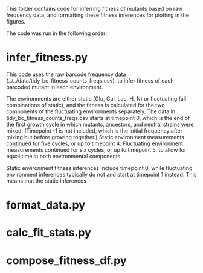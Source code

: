 This folder contains code for inferring fitness of mutants based on raw frequency data, and formatting these fitness inferences for plotting in the figures.

The code was run in the following order:

# infer_fitness.py
This code uses the raw barcode frequency data (../../data/tidy_bc_fitness_counts_freqs.csv), to infer fitness of each barcoded mutant in each environment. 

The environments are either static (Glu, Gal, Lac, H, N) or fluctuating (all combinations of static), and the fitness is calculated for the two components of the fluctuating environments separately. The data in tidy_bc_fitness_counts_freqs.csv starts at timepoint 0, which is the end of the first growth cycle in which mutants, ancestors, and neutral strains were mixed. (Timepoint -1 is not included, which is the initial frequency after mixing but before growing together.)  Static environment measurements continued for five cycles, or up to timepoint 4. Fluctuating environment measurements continued for six cycles, or up to timepoint 5, to allow for equal time in both environmental components.

Static environment fitness inferences include timepoint 0, while fluctuating environment inferences typically do not and start at timepoint 1 instead. This means that the static inferences



# format_data.py

# calc_fit_stats.py

# compose_fitness_df.py

